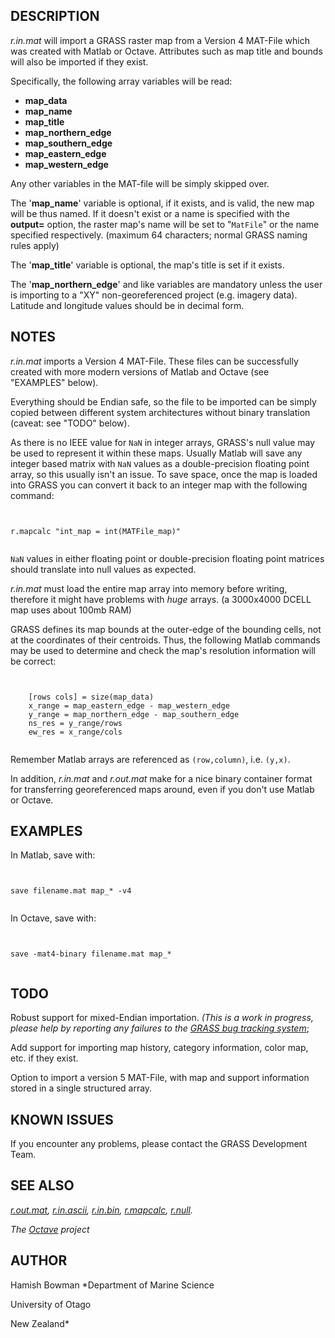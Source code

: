 
## DESCRIPTION

*r.in.mat* will import a GRASS raster map from a Version 4 MAT-File
which was created with Matlab or Octave.
Attributes such as map title and bounds will also be imported if they exist.

Specifically, the following array variables will be read:

* **map\_data**
* **map\_name**
* **map\_title**
* **map\_northern\_edge**
* **map\_southern\_edge**
* **map\_eastern\_edge**
* **map\_western\_edge**

Any other variables in the MAT-file will be simply skipped over.

The '**map\_name**' variable is optional, if it exists, and is valid, the
new map will be thus named. If it doesn't exist or a name is specified with
the **output=** option, the raster map's name will be set to
"`MatFile`" or the name specified respectively.
(maximum 64 characters; normal GRASS naming rules apply)

The '**map\_title**' variable is optional, the map's title is set if it
exists.

The '**map\_northern\_edge**' and like variables are mandatory unless the
user is importing to a "XY" non-georeferenced project
(e.g. imagery data). Latitude and longitude values should be in decimal form.

## NOTES

*r.in.mat* imports a Version 4 MAT-File. These files can be
successfully created with more modern versions of Matlab and Octave
(see "EXAMPLES" below).

Everything should be Endian safe, so the file to be imported can be simply
copied between different system architectures without binary translation
(caveat: see "TODO" below).

As there is no IEEE value for `NaN` in integer arrays, GRASS's null
value may be used to represent it within these maps. Usually Matlab will save
any integer based matrix with `NaN` values as a double-precision
floating point array, so this usually isn't an issue. To save space, once the
map is loaded into GRASS you can convert it back to an integer map with the
following command:

```


r.mapcalc "int_map = int(MATFile_map)"


```

`NaN` values in either floating point or double-precision floating point
matrices should translate into null values as expected.

*r.in.mat* must load the entire map array into memory before writing,
therefore it might have problems with *huge* arrays.
(a 3000x4000 DCELL map uses about 100mb RAM)

GRASS defines its map bounds at the outer-edge of the bounding cells, not at
the coordinates of their centroids. Thus, the following Matlab commands may
be used to determine and check the map's resolution information will be correct:

```


    [rows cols] = size(map_data)
    x_range = map_eastern_edge - map_western_edge
    y_range = map_northern_edge - map_southern_edge
    ns_res = y_range/rows
    ew_res = x_range/cols


```

Remember Matlab arrays are referenced as `(row,column)`,
i.e. `(y,x)`.

In addition, *r.in.mat* and *r.out.mat* make for a nice
binary container format for transferring georeferenced maps around,
even if you don't use Matlab or Octave.

## EXAMPLES

In Matlab, save with:

```


save filename.mat map_* -v4


```

In Octave, save with:

```


save -mat4-binary filename.mat map_*


```

## TODO

Robust support for mixed-Endian importation.
*(This is a work in progress, please help by reporting any failures to the
[GRASS bug tracking system](https://github.com/OSGeo/grass/issues)*;

Add support for importing map history, category information, color map, etc.
if they exist.

Option to import a version 5 MAT-File, with map and support information
stored in a single structured array.

## KNOWN ISSUES

If you encounter any problems, please contact the GRASS Development Team.

## SEE ALSO

*[r.out.mat](r.out.mat.html),
[r.in.ascii](r.in.ascii.html),
[r.in.bin](r.in.bin.html),
[r.mapcalc](r.mapcalc.html),
[r.null](r.null.html).*

*The [Octave](http://www.octave.org) project*

## AUTHOR

Hamish Bowman
 *Department of Marine Science

University of Otago

New Zealand*
